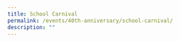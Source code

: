```yaml
---
title: School Carnival
permalink: /events/40th-anniversary/school-carnival/
description: ""
---
```


